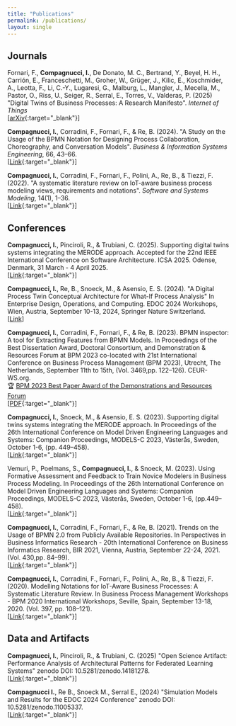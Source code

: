 ```yaml
---
title: "Publications"
permalink: /publications/
layout: single
---
```


## Journals

<span class="journal-icon"></span> Fornari, F., **Compagnucci, I.**, De Donato, M. C., Bertrand, Y., Beyel, H. H., Carrión, E., Franceschetti, M., Groher, W., Grüger, J., Kilic, E., Koschmider, A., Leotta, F., Li, C.-Y., Lugaresi, G., Malburg, L., Mangler, J., Mecella, M., Pastor, O., Riss, U., Seiger, R., Serral, E., Torres, V., Valderas, P. (2025) "Digital Twins of Business Processes: A Research Manifesto". _Internet of Things_ 
<br>
[[arXiv](https://arxiv.org/abs/2410.08219){:target="_blank"}]

<span class="journal-icon"></span> **Compagnucci, I.**, Corradini, F., Fornari, F., & Re, B. (2024). "A Study on the Usage of the BPMN Notation for Designing Process Collaboration, Choreography, and Conversation Models". _Business & Information
Systems Engineering_, 66, 43–66.
<br>
[[Link](https://link.springer.com/article/10.1007/s12599-023-00818-7){:target="_blank"}]

<span class="journal-icon"></span> **Compagnucci, I.**, Corradini, F., Fornari, F., Polini, A., Re, B., & Tiezzi, F. (2022). "A systematic literature review on IoT-aware business process modeling views, requirements and notations". _Software and Systems Modeling_, 14(1), 1–36.
<br>
[[Link](https://link.springer.com/article/10.1007/s10270-022-01049-2){:target="_blank"}]

## Conferences

<span class="conference-icon"></span> **Compagnucci, I.**, Pinciroli, R., & Trubiani, C. (2025). Supporting digital twins systems integrating the MERODE approach. Accepted for the 22nd IEEE International Conference on Software Architecture. ICSA 2025. Odense, Denmark, 31 March - 4 April 2025.
<br>
[[Link](){:target="_blank"}]

<span class="conference-icon"></span> **Compagnucci, I.**, Re, B., Snoeck, M., & Asensio, E. S. (2024). "A Digital Process Twin Conceptual Architecture for What-If Process Analysis" In Enterprise Design, Operations, and Computing. EDOC 2024
Workshops, Wien, Austria, September 10-13, 2024, Springer Nature Switzerland.
<br>
[[Link](https://scholar.google.com/citations?view_op=view_citation&hl=it&user=pp6CqJoAAAAJ&citation_for_view=pp6CqJoAAAAJ:Y0pCki6q_DkC)]

<span class="conference-icon"></span> **Compagnucci, I.**, Corradini, F., Fornari, F., & Re, B. (2023). BPMN inspector: A tool for Extracting Features from BPMN Models. In Proceedings of the Best Dissertation Award, Doctoral Consortium, and
Demonstration & Resources Forum at BPM 2023 co-located with 21st International Conference on Business Process Management (BPM 2023), Utrecht, The Netherlands, September 11th to 15th, (Vol. 3469,pp. 122–126). CEUR-WS.org. <br>
🏆 [BPM 2023 Best Paper Award of the Demonstrations and Resources Forum](https://ivancomp.github.io/awards/)
<br>
[[PDF](https://ceur-ws.org/Vol-3469/paper-22.pdf){:target="_blank"}]

<span class="conference-icon"></span> **Compagnucci, I.**, Snoeck, M., & Asensio, E. S. (2023). Supporting digital twins systems integrating the MERODE approach. In Proceedings of the 26th International Conference on Model Driven Engineering
Languages and Systems: Companion Proceedings, MODELS-C 2023, Västerås, Sweden, October 1-6, (pp. 449–458).
<br>
[[Link](https://ieeexplore.ieee.org/abstract/document/10350700){:target="_blank"}]

<span class="conference-icon"></span> Vemuri, P., Poelmans, S., **Compagnucci, I.**, & Snoeck, M. (2023). Using Formative Assessment and Feedback to Train Novice Modelers in Business Process Modeling. In Proceedings of the 26th International
Conference on Model Driven Engineering Languages and Systems: Companion Proceedings, MODELS-C 2023, Västerås, Sweden, October 1-6, (pp.449–458).
<br>
[[Link](https://ieeexplore.ieee.org/abstract/document/10350391){:target="_blank"}]

<span class="conference-icon"></span>  **Compagnucci, I.**, Corradini, F., Fornari, F., & Re, B. (2021). Trends on the Usage of BPMN 2.0 from Publicly Available Repositories. In Perspectives in Business Informatics Research - 20th International
Conference on Business Informatics Research, BIR 2021, Vienna, Austria, September 22-24, 2021. (Vol. 430,pp. 84–99).
<br>
[[Link](https://link.springer.com/chapter/10.1007/978-3-030-87205-2_6){:target="_blank"}]

<span class="conference-icon"></span> **Compagnucci, I.**, Corradini, F., Fornari, F., Polini, A., Re, B., & Tiezzi, F. (2020). Modelling Notations for IoT-Aware Business Processes: A Systematic Literature Review. In Business Process Management Workshops - BPM 2020 International Workshops, Seville, Spain, September 13-18, 2020. (Vol. 397, pp. 108–121).
<br>
[[Link](https://link.springer.com/chapter/10.1007/978-3-030-66498-5_9){:target="_blank"}]

## Data and Artifacts

<span class="data-icon"></span> **Compagnucci, I.**, Pinciroli, R., & Trubiani, C. (2025) "Open Science Artifact: Performance Analysis of Architectural Patterns for Federated Learning Systems" zenodo DOI: 10.5281/zenodo.14181278. 
<br>
[[Link](https://zenodo.org/records/14181278){:target="_blank"}]

<span class="data-icon"></span> **Compagnucci I.**, Re B., Snoeck M., Serral E., (2024) "Simulation Models and Results for the EDOC 2024 Conference" zenodo DOI: 10.5281/zenodo.11005337. 
<br>
[[Link](https://zenodo.org/records/12671621){:target="_blank"}]